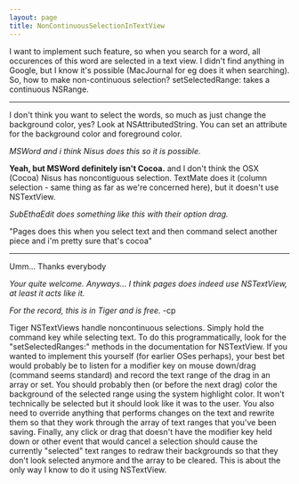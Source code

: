 ```yaml
---
layout: page
title: NonContinuousSelectionInTextView
---
```




I want to implement such feature, so when you search for a word, all occurences of this word are selected in a text view. I didn't find anything in Google, but I know it's possible (MacJournal for eg does it when searching). So, how to make non-continuous selection?     setSelectedRange: takes a continuous NSRange.

----

I don't think you want to select the words, so much as just change the background color, yes? Look at NSAttributedString. You can set an attribute for the background color and foreground color.

*MSWord and i think Nisus does this so it is possible.* 

**Yeah, but MSWord definitely isn't Cocoa.** and I don't think the OSX (Cocoa) Nisus has noncontiguous selection. TextMate does it (column selection - same thing as far as we're concerned here), but it doesn't use NSTextView.

*SubEthaEdit does something like this with their option drag.*

"Pages does this when you select text and then command select another piece and i'm pretty sure that's cocoa"

----

Umm... Thanks everybody

*Your quite welcome. Anyways... I think pages does indeed use NSTextView, at least it acts like it.*

*For the record, this is in Tiger and is free.* -cp

Tiger NSTextViews handle noncontinuous selections.  Simply hold the command key while selecting text.  To do this programmatically, look for the "setSelectedRanges:" methods in the documentation for NSTextView.  If you wanted to implement this yourself (for earlier OSes perhaps), your best bet would probably be to listen for a modifier key on mouse down/drag (command seems standard) and record the text range of the drag in an array or set.  You should probably then (or before the next drag) color the background of the selected range using the system highlight color.  It won't technically be selected but it should look like it was to the user.  You also need to override anything that performs changes on the text and rewrite them so that they work through the array of text ranges that you've been saving.  Finally, any click or drag that doesn't have the modifier key held down or other event that would cancel a selection should cause the currently "selected" text ranges to redraw their backgrounds so that they don't look selected anymore and the array to be cleared.  This is about the only way I know to do it using NSTextView.


